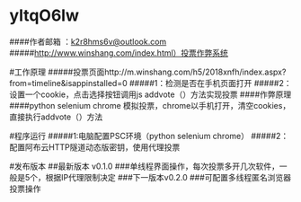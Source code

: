 # yltqO6lw
####作者邮箱 ：k2r8hms6v@outlook.com
#####http://www.winshang.com/index.html）投票作弊系统

#工作原理
#####投票页面http://m.winshang.com/h5/2018xnfh/index.aspx?from=timeline&isappinstalled=0
#####1：检测是否在手机页面打开
#####2：设置一个cookie，点击选择按钮调用js addvote（）方法实现投票
####作弊原理
####python selenium chrome 模拟投票，chrome以手机打开，清空cookies，直接执行addvote（）方法

#程序运行
#####1:电脑配置PSC环境（python selenium chrome）
#####2：配置阿布云HTTP隧道动态版密钥，使用代理投票

#发布版本
##最新版本 v0.1.0
###单线程界面操作，每次投票多开几次软件，一般是5个，根据IP代理限制决定
###下一版本v0.2.0
###可配置多线程匿名浏览器投票操作
